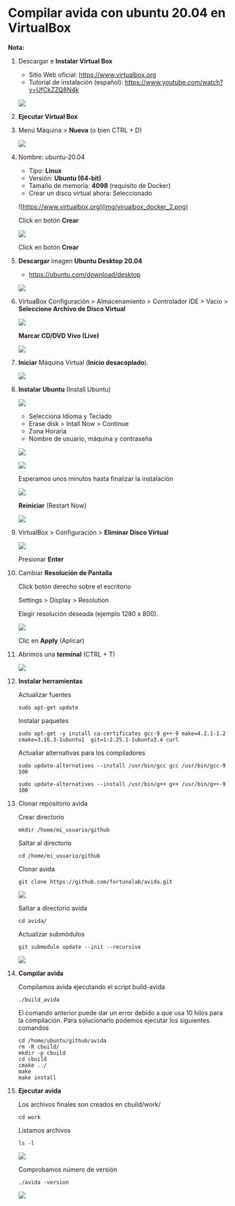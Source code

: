 # Compilar avida con ubuntu 20.04 en VirtualBox

**Nota:** 

1. Descargar e **Instalar Virtual Box**

    - Sitio Web oficial: https://www.virtualbox.org 
    - Tutorial de instalación (español): https://www.youtube.com/watch?v=UfCkZZQ8N4k

    ![](img/virualbox_docker_0.png)

1. **Ejecutar Virtual Box**
    
1. Menú Máquina > **Nueva** (o bien CTRL + D)

   ![](img/virualbox_docker_1.png)

1. Nombre: ubuntu-20.04

   - Tipo: **Linux**
   - Versión: **Ubuntu (64-bit)**
   - Tamaño de memoria: **4098** (requisito de Docker)
   - Crear un disco virtual ahora: Seleccionado

   ![https://www.virtualbox.org](img/virualbox_docker_2.png)
   
   Click en botón **Crear**
   
   ![](img/virualbox_docker_3.png)
   
   Click en botón **Crear**
   
   
1. **Descargar** imagen **Ubuntu Desktop 20.04**

   - https://ubuntu.com/download/desktop
   
   ![](img/virualbox_docker_5.png)

   
1. VirtuaBox
   Configuración > Almacenamiento > Controlador IDE > Vacio >
   **Seleccione Archivo de Disco Virtual**
   
   ![](img/virualbox_docker_6.png)
   
   **Marcar CD/DVD Vivo (Live)**
   
   ![](img/virualbox_docker_8.png)
   
   
1. **Iniciar** Máquina Virtual (**Inicio desacoplado**).

   ![](img/virualbox_docker_9.png)

1. **Instalar Ubuntu** (Install Ubuntu)

   ![](img/virualbox_docker_10.png)

   - Selecciona Idioma y Teclado
   - Erase disk > Intall Now > Continue
   - Zona Horaria
   - Nombre de usuario, máquina y contraseña
   
   ![](img/virualbox_docker_11.png)
   
   ![](img/virualbox_docker_12.png)
   
   Esperamos unos minutos hasta finalizar la instalación
      
   ![](img/virualbox_docker_13.png)
   
   **Reiniciar** (Restart Now)
   
   ![](img/virualbox_docker_14.png)
   
1. VirtualBox > Configuración > **Eliminar Disco Virtual**

   ![](img/virualbox_docker_15.png)
   
   Presionar **Enter**
   
1. Cambiar **Resolución de Pantalla**

   Click botón derecho sobre el escritorio
   
   Settings > Display > Resolution
   
   Elegir resolución deseada (ejemplo 1280 x 800).
   
   ![](img/virualbox_docker_16.png)
   
   Clic en **Apply** (Aplicar)

1. Abrimos una **terminal** (CTRL + T)


   ![](img/virualbox_docker_17.png)
   
   
1. **Instalar herramientas**

    Actualizar fuentes

    ```
    sudo apt-get update
    ```
    
    Instalar paquetes
    
    ```
    sudo apt-get -y install ca-certificates gcc-9 g++-9 make=4.2.1-1.2 cmake=3.16.3-1ubuntu1  git=1:2.25.1-1ubuntu3.4 curl
    ```
    
    Actualiar alternativas para los compiladores
        
    ```
    sudo update-alternatives --install /usr/bin/gcc gcc /usr/bin/gcc-9 100 
    ```
    
    ```
    sudo update-alternatives --install /usr/bin/g++ g++ /usr/bin/g++-9 100 
    ```
    
1.  Clonar repositorio avida

    Crear directorio
    
    ```
    mkdir /home/mi_usuario/github
    ```

    Saltar al directorio
    
    ```
    cd /home/mi_usuario/github
    ```
    
    Clonar avida
    
    ```
    git clone https://github.com/fortunalab/avida.git
    ```
    
    ![](img/virualbox_docker_18.png)
    
    Saltar a directorio avida
    
    ```
    cd avida/
    ```
    
    Actualizar submódulos
    
    ```
    git submodule update --init --recursive
    ```
    
    ![](img/virualbox_docker_19.png)
    
1.  **Compilar avida**

    Compilamos avida ejecutando el script build-avida
    
    ```
    ./build_avida
    ```
    
    El comando anterior puede dar un error debido a que usa 10 hilos para la compilación.
    Para solucionarlo podemos ejecutar los siguientes comandos
    
    ```
    cd /home/ubuntu/github/avida
    rm -R cbuild/
    mkdir -p cbuild
    cd cbuild
    cmake ../
    make
    make install
    ```
    
    
1.  **Ejecutar avida**

    Los archivos finales son creados en cbuild/work/
    
    ```
    cd work
    ```
    
    Listamos archivos
    
    ```
    ls -l
    ```
    
    ![](img/virualbox_docker_20.png)
    
    
    Comprobamos número de versión
    
    ```
    ./avida -version
    ```    
    
    ![](img/virualbox_docker_21.png)
    
